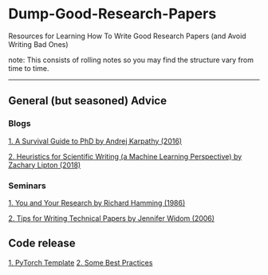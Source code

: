 # Dump-Good-Research-Papers
Resources for Learning How To Write Good Research Papers (and Avoid Writing Bad Ones)

note: This consists of rolling notes so you may find the structure vary from time to time. 


-----
## General (but seasoned) Advice
<h3 id="blog01">Blogs</h3>

[1. A Survival Guide to PhD by Andrej Karpathy (2016)](http://karpathy.github.io/2016/09/07/phd/)

[2. Heuristics for Scientific Writing (a Machine Learning Perspective) by Zachary Lipton (2018)](https://www.approximatelycorrect.com/2018/01/29/heuristics-technical-scientific-writing-machine-learning-perspective/)

<h3 id="seminar02">Seminars</h3>

[1.  You and Your Research by Richard Hamming (1986)](https://www.cs.virginia.edu/~robins/YouAndYourResearch.html) 

[2. Tips for Writing Technical Papers by Jennifer Widom (2006)](https://cs.stanford.edu/people/widom/paper-writing.html)


## Code release
[1. PyTorch Template](https://github.com/victoresque/pytorch-template)
[2. Some Best Practices](https://github.com/albanie/collaborative-experts)
